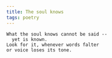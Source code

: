 ```yaml
---
title: The soul knows
tags: poetry
---
```


    What the soul knows cannot be said --
      yet is known.
    Look for it, whenever words falter
    or voice loses its tone.


